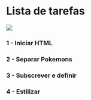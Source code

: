 # Lista de tarefas

<p>
<img src="http://img.shields.io/static/v1?label=STATUS&message=EM%20DESENVOLVIMENTO&color=GREEN&style=for-the-badge"/>
</p>

### 1 - Iniciar HTML
### 2 - Separar Pokemons
### 3 - Subscrever e definir 
### 4 - Estilizar